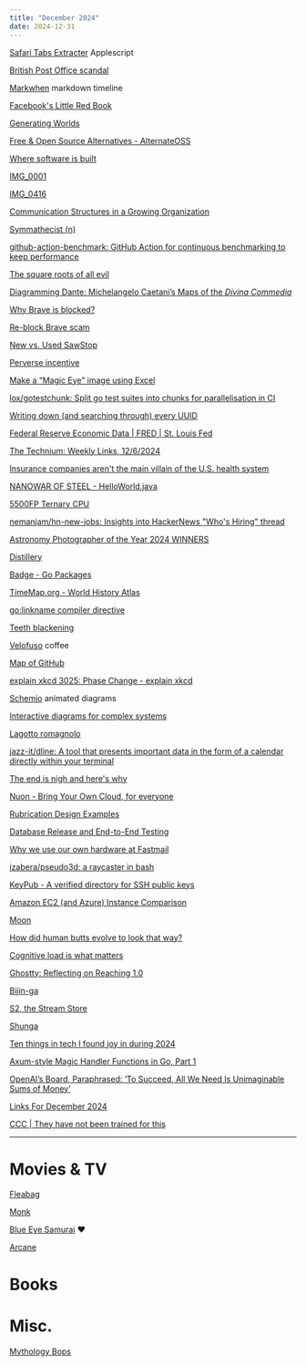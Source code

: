 ```yaml
---
title: "December 2024"
date: 2024-12-31
---
```


[Safari Tabs Extracter](https://github.com/eleev/safari-tabs-extracter/blob/main/Safari%20Tabs%20Extracter.applescript) Applescript

[British Post Office scandal](https://en.m.wikipedia.org/wiki/British_Post_Office_scandal)

[Markwhen](https://markwhen.com/) markdown timeline

[Facebook's Little Red Book](https://www.map.cv/blog/redbook)

[Generating Worlds](https://www.worldlabs.ai/blog)

[Free & Open Source Alternatives - AlternateOSS](https://alternateoss.com/)

[Where software is built](https://github.com/godotengine/godot/issues/100000)

[IMG_0001](https://walzr.com/IMG_0001/)

[IMG_0416](https://ben-mini.github.io/2024/img-0416)

[Communication Structures in a Growing Organization](https://jessitron.com/2024/11/24/communication-structures-in-a-growing-organization/)

[Symmathecist (n)](https://jessitron.com/2018/10/25/symmathecist-n/)

[github-action-benchmark: GitHub Action for continuous benchmarking to keep performance](https://github.com/benchmark-action/github-action-benchmark)

[The square roots of all evil](https://neilmadden.blog/2024/12/03/the-square-roots-of-all-evil/)

[Diagramming Dante: Michelangelo Caetani’s Maps of the *Divina Commedia*](https://publicdomainreview.org/collection/michelangelo-caetani-maps-of-the-divina-commedia/)

[Why Brave is blocked?](https://github.com/lobsters/lobsters-ansible/issues/45)

[Re-block Brave scam](https://github.com/lobsters/lobsters/issues/761)

[New vs. Used SawStop](https://www.lumafield.com/article/new-vs-used-sawstop)

[Perverse incentive](https://en.m.wikipedia.org/wiki/Perverse_incentive)

[Make a “Magic Eye” image using Excel](https://divisbyzero.com/2024/11/30/make-a-magic-eye-image-using-excel/)

[lox/gotestchunk: Split go test suites into chunks for parallelisation in CI](https://github.com/lox/gotestchunk)

[Writing down (and searching through) every UUID](https://eieio.games/blog/writing-down-every-uuid/)

[Federal Reserve Economic Data | FRED | St. Louis Fed](https://fred.stlouisfed.org/)

[The Technium: Weekly Links, 12/6/2024](https://kk.org/thetechnium/weekly-links-12-6-2024/)

[Insurance companies aren't the main villain of the U.S. health system](https://www.noahpinion.blog/p/insurance-companies-arent-the-main)

[NANOWAR OF STEEL - HelloWorld.java](https://www.youtube.com/watch?v=yup8gIXxWDU)

[5500FP Ternary CPU](https://www.ternary-computing.com/history/CPU-History.html)

[nemanjam/hn-new-jobs: Insights into HackerNews "Who's Hiring" thread](https://github.com/nemanjam/hn-new-jobs)

[Astronomy Photographer of the Year 2024 WINNERS](https://www.rmg.co.uk/whats-on/astronomy-photographer-year/galleries/overall-winners-2024)

[Distillery](https://dist.sh/)

[Badge - Go Packages](https://pkg.go.dev/badge/)

[TimeMap.org - World History Atlas](https://www.oldmapsonline.org/en/history/regions)

[go:linkname compiler directive](https://siadat.github.io/blog/post/golinkname)

[Teeth blackening](https://en.m.wikipedia.org/wiki/Teeth_blackening)

[Velofuso](https://velofuso.com/) coffee

[Map of GitHub](https://anvaka.github.io/map-of-github/#2/0/0)

[explain xkcd 3025: Phase Change - explain xkcd](https://www.explainxkcd.com/wiki/index.php/3025:_Phase_Change)

[Schemio](https://schem.io/) animated diagrams

[Interactive diagrams for complex systems](https://medium.com/@ivan.ishubin/interactive-diagrams-for-complex-systems-b24f739d34f5)

[Lagotto romagnolo](https://it.m.wikipedia.org/wiki/Lagotto_romagnolo)

[jazz-it/dline: A tool that presents important data in the form of a calendar directly within your terminal](https://github.com/jazz-it/dline)

[The end is nigh and here's why](https://www.experimental-history.com/p/the-end-is-nigh-and-heres-why)

[Nuon - Bring Your Own Cloud, for everyone](https://nuon.co/)

[Rubrication Design Examples](https://gwern.net/red)

[Database Release and End-to-End Testing](https://qingant.notion.site/Database-Release-and-End-to-End-Testing-Bringing-Modern-Software-Development-Best-Practices-to-the--54b34a0736024e97a6b5db819b4708dd)

[Why we use our own hardware at Fastmail](https://www.fastmail.com/blog/why-we-use-our-own-hardware/)

[izabera/pseudo3d: a raycaster in bash](https://github.com/izabera/pseudo3d)

[KeyPub - A verified directory for SSH public keys](https://keypub.sh/)

[Amazon EC2 (and Azure) Instance Comparison](https://instances.vantage.sh/)

[Moon](https://ciechanow.ski/moon/)

[How did human butts evolve to look that way?](https://massivesci.com/articles/butts-shape-big-anthropologist-evolution-how-why-explainer/)

[Cognitive load is what matters](https://minds.md/zakirullin/cognitive)

[Ghostty: Reflecting on Reaching 1.0](https://mitchellh.com/writing/ghostty-1-0-reflection)

[Bijin-ga](https://en.m.wikipedia.org/wiki/Bijin-ga)

[S2, the Stream Store](https://s2.dev/)

[Shunga](https://en.m.wikipedia.org/wiki/Shunga)

[Ten things in tech I found joy in during 2024](https://rubenerd.com/ten-it-things-i-found-joy-in-this-year/)

[Axum-style Magic Handler Functions in Go, Part 1](https://kubuzetto.github.io/posts/go-axum-handlers/)

[OpenAI’s Board, Paraphrased: ‘To Succeed, All We Need Is Unimaginable Sums of Money’](https://daringfireball.net/2024/12/openai_unimaginable)

[Links For December 2024](https://www.astralcodexten.com/p/links-for-december-2024)

[CCC | They have not been trained for this](https://www.ccc.de/en/updates/2024/das-ist-vollig-entgleist)

---

<!-- # Podcast -->

# Movies & TV

[Fleabag](https://en.wikipedia.org/wiki/Fleabag)

[Monk](https://en.m.wikipedia.org/wiki/Monk_(TV_series))   

[Blue Eye Samurai](https://en.m.wikipedia.org/wiki/Blue_Eye_Samurai) ❤️

[Arcane](https://en.wikipedia.org/wiki/Arcane_(TV_series))

# Books

# Misc.

[Mythology Bops](https://open.spotify.com/playlist/0Yg3E9tqrO5ze96pM8MGHU)
